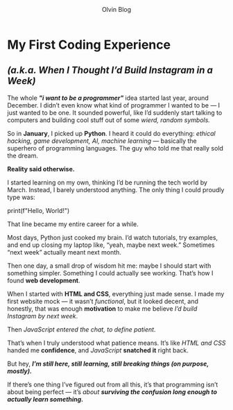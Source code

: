 <!DOCTYPE html>
<html lang="en">
<head>
  <meta charset="UTF-8"/>
  <meta name="viewport"
    content="width=device-width, initial-scaling=1"/>
  <title>Olvin-Blog</title>
</head>
<body>
  <main>
  <header>
    Olvin Blog
  </header>
  <h1>My First Coding Experience</h1>
    <h2><em>(a.k.a. When I Thought I’d Build Instagram in a Week)</em></h2>
<p>
The whole <strong><em>"i want to be a programmer"</em></strong> idea started last year, around December. I didn’t even know what kind of programmer I wanted to be — I just wanted to be one. It sounded powerful, like I’d suddenly start talking to computers and building cool stuff out of some <em>wierd, random symbols.</em>
</p>
  <p>
So in <strong>January</strong>, I picked up <strong>Python</strong>. I heard it could do everything: <em>ethical hacking, game development, AI, machine learning</em> — basically the superhero of programming languages. The guy who told me that really sold the dream.
  </p>
    <p>
<strong>Reality said otherwise.</strong>
    </p>
    <p>
I started learning on my own, thinking I’d be running the tech world by March. Instead, I barely understood anything. The only thing I could proudly type was:
    </p>
    <p>
print(f"Hello, World!")
    </p>
    <p>
That line became my entire career for a while.
    </p>
    <p>
Most days, Python just cooked my brain. I’d watch tutorials, try examples, and end up closing my laptop like, “yeah, maybe next week.” Sometimes “next week” actually meant next month.
    </p>
    <p>
Then one day, a small drop of wisdom hit me: maybe I should start with something simpler. Something I could actually see working. That’s how I found <strong>web development</strong>.
</p>
    <p>
When I started with <strong>HTML and CSS</strong>, everything just made sense. I made my first website mock — it wasn’t <em>functional</em>, but it looked decent, and honestly, that was enough <strong>motivation</strong> to make me believe <em>I’d build Instagram by next week</em>.
    </p>
    <p>
Then <em>JavaScript entered the chat, to define patient</em>.
    </p>
    <p>
That’s when I truly understood what patience means. It’s like <em>HTML and CSS</em> handed me <strong>confidence</strong>, and <em>JavaScript</em> <strong>snatched it</strong> right back.
    </p>
    <p>
But hey, <strong><em>I’m still here, still learning, still breaking things (on purpose, mostly).</em></strong>
    </p>
    <p>
If there’s one thing I’ve figured out from all this, it’s that programming isn’t about being perfect — it’s <em>about <strong>surviving the confusion long enough to actually learn something.</strong></em>
    </p>
  </main>
</body>
</html>
